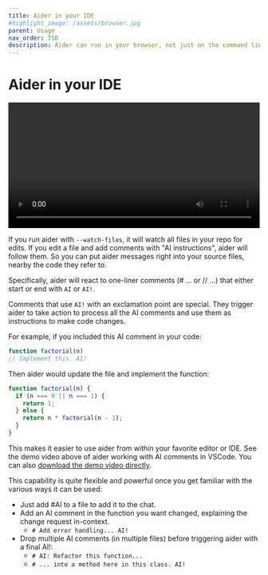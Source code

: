 ```yaml
---
title: Aider in your IDE
#highlight_image: /assets/browser.jpg
parent: Usage
nav_order: 750
description: Aider can run in your browser, not just on the command line.
---
```


# Aider in your IDE

<video width="100%" controls>
  <source src="/assets/videos/aider-watch-demo.mp4" type="video/mp4">
  Your browser does not support the video tag.
</video>

If you run aider with `--watch-files`,
it will watch all files in your repo for edits. If you edit a file and add comments with "AI instructions", aider will follow them. So you can put aider messages right into your source files, nearby the code they refer to. 


Specifically, aider will react to one-liner comments (# ... or // ...) that either start or end with `AI` or `AI!`. 

Comments that use `AI!` with an exclamation point are special. They trigger aider to take action to process all the AI comments and use them as instructions to make code changes.

For example, if you included this AI comment in your code:

```js
function factorial(n)
// Implement this. AI!
```

Then aider would update the file and implement the function:

```js
function factorial(n) {
  if (n === 0 || n === 1) {
    return 1;
  } else {
    return n * factorial(n - 1);
  }
}
```

This makes it easier to use aider from within your favorite editor or IDE. 
See the demo video above of aider working with AI comments in VSCode. You can also [download the demo video directly](/assets/videos/aider-watch-demo.mp4).

This capability is quite flexible and powerful once you get familiar with the various ways it can be used:

- Just add #AI to a file to add it to the chat.
- Add an AI comment in the function you want changed, explaining the change request in-context.
  - `# Add error handling... AI!`
- Drop multiple AI comments (in multiple files) before triggering aider with a final AI!:
  - `# AI: Refactor this function...`
  - `# ... into a method here in this class. AI!`

